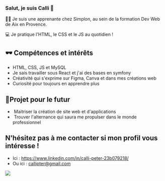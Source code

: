 ### Salut, je suis Calli 👋​

​👩‍💻​ Je suis une apprenante chez Simplon, au sein de la formation Dev Web de Aix en Provence.
 
​💻​ Je pratique l'HTML, le CSS et le JS au quotidien ​! 


## 🕶️ Compétences et intérêts 

- HTML, CSS, JS et MySQL
- Je sais travailler sous React et j'ai des bases en symfony
- Créativité qui s'exprime sur Figma, Canva et dans mes créations web
- Curiosité pour toujours en apprendre plus

## 💼Projet pour le futur

- ​ Maitriser la création de site web et d'applications
- ​ Trouver l'alternance qui saura me propulser dans le monde professionnel

## N'hésitez pas à me contacter si mon profil vous intéresse !
 - Ici : https://www.linkedin.com/in/calli-peter-23b079218/
 - Ou ici : callipter@gmail.com

![](https://media.giphy.com/media/yYSSBtDgbbRzq/giphy.gif)


